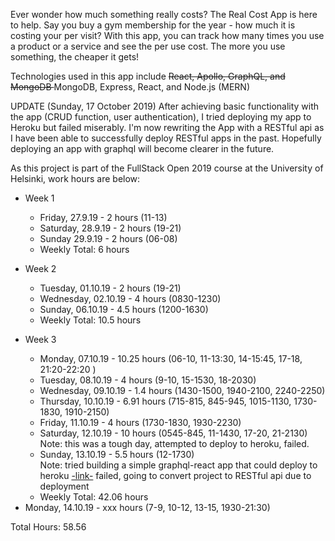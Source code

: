 <p>Ever wonder how much something really costs? The Real Cost App is here to help. Say you buy a gym membership for the year - how much it is costing your per visit? With this app, you can track how many times you use a product or a service and see the per use cost. The more you use something, the cheaper it gets!</p>

<p>Technologies used in this app include <strike>React, Apollo, GraphQL, and MongoDB </strike> MongoDB, Express, React, and Node.js (MERN)</p>

<p>UPDATE (Sunday, 17 October 2019) After achieving basic functionality with the app (CRUD function, user authentication), I tried deploying my app to Heroku but failed miserably.  I'm now rewriting the App with a RESTful api as I have been able to successfully deploy RESTful apps in the past.  Hopefully deploying an app with graphql will become clearer in the future.

<p>As this project is part of the FullStack Open 2019 course at the University of Helsinki, work hours are below:</p>

<ul>
<li>Week 1</li>
<ul>
<li>Friday, 27.9.19 - 2 hours (11-13)
</li>
<li>Saturday, 28.9.19 - 2 hours (19-21)</li>
<li>Sunday 29.9.19 - 2 hours (06-08)</li>
<li>Weekly Total: 6 hours </li>
</ul>
</ul>

<ul>
<li>Week 2</li>
<ul>
<li>Tuesday, 01.10.19 - 2 hours (19-21)</li>
<li>Wednesday, 02.10.19 - 4 hours (0830-1230)</li>
<li>Sunday, 06.10.19 - 4.5 hours 
(1200-1630)</li>
<li>Weekly Total: 10.5 hours</li>
</ul>
</ul>

<ul>
<li>Week 3</li>
<ul>
<li>Monday, 07.10.19 - 10.25 hours (06-10, 11-13:30, 14-15:45, 17-18, 21:20-22:20 )</li>
<li>Tuesday, 08.10.19 - 4 hours (9-10, 15-1530, 18-2030)</li>
<li>Wednesday, 09.10.19 - 1.4 hours (1430-1500, 1940-2100, 2240-2250)</li>
<li>Thursday, 10.10.19 - 6.91 hours (715-815, 845-945, 1015-1130, 1730-1830, 1910-2150)</li>
<li>Friday, 11.10.19 - 4 hours (1730-1830, 1930-2230)</li>
<li>Saturday, 12.10.19 - 10 hours (0545-845, 11-1430, 17-20, 21-2130)</li> 
  Note: this was a tough day, attempted to deploy to heroku, failed.
<li>Sunday, 13.10.19 - 5.5 hours (12-1730)</li> 
  Note: tried building a simple graphql-react app that could deploy to heroku <a href="https://github.com/daniel-stafford/Express-React-Heroku"> -link-</a> failed, going to convert project to RESTful api due to deployment 
<li>Weekly Total: 42.06 hours</li>
</ul>
<li>Monday, 14.10.19 - xxx hours (7-9, 10-12, 13-15, 1930-21:30)</li>
</ul>

Total Hours: 58.56
